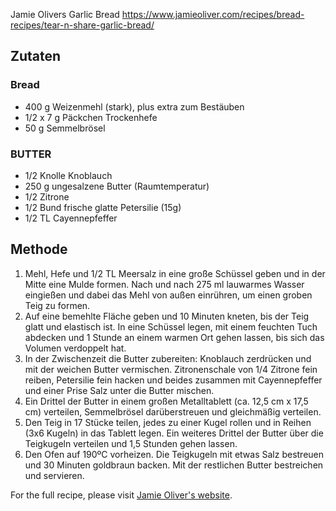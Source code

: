 Jamie Olivers Garlic Bread
https://www.jamieoliver.com/recipes/bread-recipes/tear-n-share-garlic-bread/

## Zutaten

### Bread
- 400 g Weizenmehl (stark), plus extra zum Bestäuben
- 1/2 x 7 g Päckchen Trockenhefe
- 50 g Semmelbrösel
### BUTTER
- 1/2 Knolle Knoblauch
- 250 g ungesalzene Butter (Raumtemperatur)
- 1/2 Zitrone
- 1/2 Bund frische glatte Petersilie (15g)
- 1/2 TL Cayennepfeffer

## Methode

1. Mehl, Hefe und 1/2 TL Meersalz in eine große Schüssel geben und in der Mitte eine Mulde formen. Nach und nach 275 ml lauwarmes Wasser eingießen und dabei das Mehl von außen einrühren, um einen groben Teig zu formen.
2. Auf eine bemehlte Fläche geben und 10 Minuten kneten, bis der Teig glatt und elastisch ist. In eine Schüssel legen, mit einem feuchten Tuch abdecken und 1 Stunde an einem warmen Ort gehen lassen, bis sich das Volumen verdoppelt hat.
3. In der Zwischenzeit die Butter zubereiten: Knoblauch zerdrücken und mit der weichen Butter vermischen. Zitronenschale von 1/4 Zitrone fein reiben, Petersilie fein hacken und beides zusammen mit Cayennepfeffer und einer Prise Salz unter die Butter mischen.
4. Ein Drittel der Butter in einem großen Metalltablett (ca. 12,5 cm x 17,5 cm) verteilen, Semmelbrösel darüberstreuen und gleichmäßig verteilen.
5. Den Teig in 17 Stücke teilen, jedes zu einer Kugel rollen und in Reihen (3x6 Kugeln) in das Tablett legen. Ein weiteres Drittel der Butter über die Teigkugeln verteilen und 1,5 Stunden gehen lassen.
6. Den Ofen auf 190ºC vorheizen. Die Teigkugeln mit etwas Salz bestreuen und 30 Minuten goldbraun backen. Mit der restlichen Butter bestreichen und servieren.

For the full recipe, please visit [Jamie Oliver's website](https://www.jamieoliver.com/recipes/bread-recipes/tear-n-share-garlic-bread/).